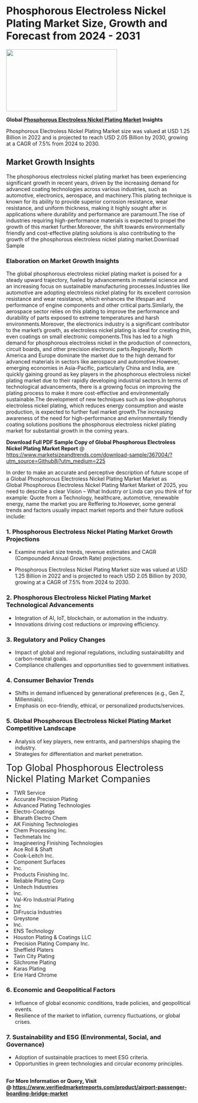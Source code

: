 <H1>Phosphorous Electroless Nickel Plating Market Size, Growth and Forecast from 2024 - 2031</H1><img class="aligncenter size-medium wp-image-584254" src="https://thirdeyenews.in/wp-content/uploads/2024/09/Global-Market-Research-300x168.jpeg" alt="" width="300" height="168" /><p><strong>Global&nbsp;<a href="https://www.marketsizeandtrends.com/download-sample/367004/?utm_source=Github8j?utm_medium=225">Phosphorous Electroless Nickel Plating Market</a> Insights</strong></p><p>Phosphorous Electroless Nickel Plating Market size was valued at USD 1.25 Billion in 2022 and is projected to reach USD 2.05 Billion by 2030, growing at a CAGR of 7.5% from 2024 to 2030.</p><p><h2>Market Growth Insights</h2> The phosphorous electroless nickel plating market has been experiencing significant growth in recent years, driven by the increasing demand for advanced coating technologies across various industries, such as automotive, electronics, aerospace, and machinery.This plating technique is known for its ability to provide superior corrosion resistance, wear resistance, and uniform thickness, making it highly sought after in applications where durability and performance are paramount.The rise of industries requiring high-performance materials is expected to propel the growth of this market further.Moreover, the shift towards environmentally friendly and cost-effective plating solutions is also contributing to the growth of the phosphorous electroless nickel plating market.Download Sample <h3>Elaboration on Market Growth Insights</h3> The global phosphorous electroless nickel plating market is poised for a steady upward trajectory, fueled by advancements in material science and an increasing focus on sustainable manufacturing processes.Industries like automotive are adopting electroless nickel plating for its excellent corrosion resistance and wear resistance, which enhances the lifespan and performance of engine components and other critical parts.Similarly, the aerospace sector relies on this plating to improve the performance and durability of parts exposed to extreme temperatures and harsh environments.Moreover, the electronics industry is a significant contributor to the market’s growth, as electroless nickel plating is ideal for creating thin, even coatings on small electronic components.This has led to a high demand for phosphorous electroless nickel in the production of connectors, circuit boards, and other precision electronic parts.Regionally, North America and Europe dominate the market due to the high demand for advanced materials in sectors like aerospace and automotive.However, emerging economies in Asia-Pacific, particularly China and India, are quickly gaining ground as key players in the phosphorous electroless nickel plating market due to their rapidly developing industrial sectors.In terms of technological advancements, there is a growing focus on improving the plating process to make it more cost-effective and environmentally sustainable.The development of new techniques such as low-phosphorus electroless nickel plating, which reduces energy consumption and waste production, is expected to further fuel market growth.The increasing awareness of the need for high-performance and environmentally friendly coating solutions positions the phosphorous electroless nickel plating market for substantial growth in the coming years.</p><p><span class=""><strong>Download Full PDF Sample Copy of Global Phosphorous Electroless Nickel Plating Market Report</strong> @ <a href="https://www.marketsizeandtrends.com/download-sample/367004/?utm_source=Github8j?utm_medium=225" target="_blank">https://www.marketsizeandtrends.com/download-sample/367004/?utm_source=Github8j?utm_medium=225</a></span></p><p>In order to make an accurate and perceptive description of future scope of a Global&nbsp;Phosphorous Electroless Nickel Plating Market Market as Global&nbsp;Phosphorous Electroless Nickel Plating Market Market of 2025, you need to describe a clear Vision &ndash; What Industry or Linda can you think of for example: Quote from a Technology, healthcare, automotive, renewable energy, name the market you are Reffering to.However, some general trends and factors usually impact market reports and their future outlook include:</p><h3>1.&nbsp;<strong>Phosphorous Electroless Nickel Plating Market Growth Projections</strong></h3><ul><li>Examine market size trends, revenue estimates and CAGR (Compounded Annual Growth Rate) projections.</li><li><p>Phosphorous Electroless Nickel Plating Market size was valued at USD 1.25 Billion in 2022 and is projected to reach USD 2.05 Billion by 2030, growing at a CAGR of 7.5% from 2024 to 2030.</p></li></ul><h3>2.&nbsp;<strong>Phosphorous Electroless Nickel Plating Market Technological Advancements</strong></h3><ul><li>Integration of AI, IoT, blockchain, or automation in the industry.</li><li>Innovations driving cost reductions or improving efficiency.</li></ul><h3>3.&nbsp;<strong>Regulatory and Policy Changes</strong></h3><ul><li>Impact of global and regional regulations, including sustainability and carbon-neutral goals.</li><li>Compliance challenges and opportunities tied to government initiatives.</li></ul><h3>4.&nbsp;<strong>Consumer Behavior Trends</strong></h3><ul><li>Shifts in demand influenced by generational preferences (e.g., Gen Z, Millennials).</li><li>Emphasis on eco-friendly, ethical, or personalized products/services.</li></ul><h3>5.&nbsp;<strong>Global Phosphorous Electroless Nickel Plating Market Competitive Landscape</strong></h3><ul><li>Analysis of key players, new entrants, and partnerships shaping the industry.</li><li>Strategies for differentiation and market penetration.</li></ul><p data-pm-slice="1 1 []"><span style="color: inherit; font-family: inherit; font-size: 25px;">Top Global Phosphorous Electroless Nickel Plating Market Companies</span></p><div class="" data-test-id=""><p><li>TWR Service</li><li> Accurate Precision Plating</li><li> Advanced Plating Technologies</li><li> Electro-Coatings</li><li> Bharath Electro Chem</li><li> AK Finishing Technologies</li><li> Chem Processing Inc.</li><li> Techmetals Inc</li><li> Imagineering Finishing Technologies</li><li> Ace Roll & Shaft</li><li> Cook-Leitch Inc.</li><li> Component Surfaces</li><li> Inc.</li><li> Products Finishing Inc.</li><li> Reliable Plating Corp</li><li> Unitech Industries</li><li> Inc.</li><li> Val-Kro Industrial Plating</li><li> Inc</li><li> DiFruscia Industries</li><li> Greystone</li><li> Inc.</li><li> ENS Technology</li><li> Houston Plating & Coatings LLC</li><li> Precision Plating Company Inc.</li><li> Sheffield Platers</li><li> Twin City Plating</li><li> Silchrome Plating</li><li> Karas Plating</li><li> Erie Hard Chrome</li></p></div><h3>6.&nbsp;<strong>Economic and Geopolitical Factors</strong></h3><ul><li>Influence of global economic conditions, trade policies, and geopolitical events.</li><li>Resilience of the market to inflation, currency fluctuations, or global crises.</li></ul><h3>7.&nbsp;<strong>Sustainability and ESG (Environmental, Social, and Governance)</strong></h3><ul><li>Adoption of sustainable practices to meet ESG criteria.</li><li>Opportunities in green technologies and circular economy principles.</li></ul><h2><strong style="font-size: 14px;">For More Information or Query, Visit @&nbsp;</strong><a style="background-color: #ffffff; font-size: 14px;" href="https://www.marketsizeandtrends.com/report/phosphorous-electroless-nickel-plating-market/" target="_blank">https://www.verifiedmarketreports.com/product/airport-passenger-boarding-bridge-market</a></h2>